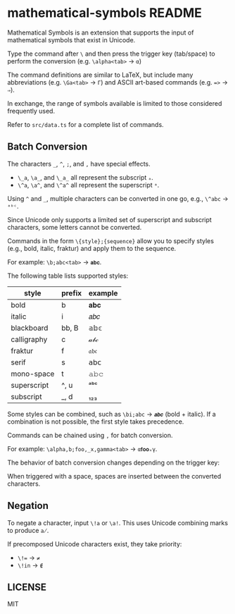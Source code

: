 # mathematical-symbols README

Mathematical Symbols is an extension that supports the input of mathematical symbols that exist in Unicode.

Type the command after `\` and then press the trigger key (tab/space) to perform the conversion (e.g. `\alpha<tab>` -> `α`)

The command definitions are similar to LaTeX, but include many abbreviations (e.g. `\Ga<tab>` -> `Γ`) and ASCII art-based commands (e.g. `=>` -> `⇒`).

In exchange, the range of symbols available is limited to those considered frequently used.

Refer to `src/data.ts` for a complete list of commands.

## Batch Conversion

The characters `_`, `^`, `;`, and `,` have special effects.

- `\_a`, `\a_`, and `\_a_` all represent the subscript `ₐ`.
- `\^a`, `\a^`, and `\^a^` all represent the superscript `ᵃ`.

Using `^` and `_`, multiple characters can be converted in one go, e.g., `\^abc` -> `ᵃᵇᶜ`.

Since Unicode only supports a limited set of superscript and subscript characters, some letters cannot be converted.

Commands in the form `\{style};{sequence}` allow you to specify styles (e.g., bold, italic, fraktur) and apply them to the sequence.

For example: `\b;abc<tab>` -> `𝐚𝐛𝐜`.

The following table lists supported styles:

| style | prefix | example |
| ----- | ---- | --------- |
| bold  | b | 𝐚𝐛𝐜 |
| italic | i | 𝑎𝑏𝑐 |
| blackboard | bb, B | 𝕒𝕓𝕔 |
| calligraphy | c | 𝒶𝒷𝒸 |
| fraktur | f | 𝔞𝔟𝔠 |
| serif | s | 𝖺𝖻𝖼 |
| mono-space | t | 𝚊𝚋𝚌 |
| superscript | ^, u | ᵃᵇᶜ |
| subscript | _, d | ₁₂₃ |

Some styles can be combined, such as `\bi;abc` -> `𝒂𝒃𝒄` (bold + italic).
If a combination is not possible, the first style takes precedence.

Commands can be chained using `,` for batch conversion.

For example: `\alpha,b;foo,_x,gamma<tab>` -> `α𝐟𝐨𝐨ₓγ`.

The behavior of batch conversion changes depending on the trigger key:

When triggered with a space, spaces are inserted between the converted characters.

## Negation

To negate a character, input `\!a` or `\a!`.
This uses Unicode combining marks to produce `a̸`.

If precomposed Unicode characters exist, they take priority:

- `\!=` -> `≠`
- `\!in` -> `∉`

## LICENSE

MIT
